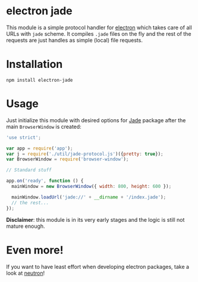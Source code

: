 # electron jade
This module is a simple protocol handler for [electron](https://github.com/atom/electron) which takes care of all URLs with `jade` scheme. It compiles `.jade` files on the fly and the rest of the requests are just handles as simple (local) file requests.

# Installation

```
npm install electron-jade
```

# Usage
Just initialize this module with desired options for [Jade](https://www.npmjs.com/package/jade) package after the main `BrowserWindow` is created:

```js
'use strict';

var app = require('app');
var j = require('./util/jade-protocol.js')({pretty: true});
var BrowserWindow = require('browser-window');

// Standard stuff

app.on('ready', function () {
  mainWindow = new BrowserWindow({ width: 800, height: 600 });

  mainWindow.loadUrl('jade://' + __dirname + '/index.jade');
  // the rest...
});
```

**Disclaimer**: this module is in its very early stages and the logic is still not mature enough.

# Even more!
If you want to have least effort when developing electron packages, take a look at [neutron](https://github.com/yan-foto/neutron)!
